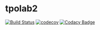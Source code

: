 # tpolab2
[![Build Status](https://travis-ci.org/DmytriiGrishin/tpolab2.svg?branch=master)](https://travis-ci.org/DmytriiGrishin/tpolab2) [![codecov](https://codecov.io/gh/DmytriiGrishin/tpolab2/branch/master/graph/badge.svg)](https://codecov.io/gh/DmytriiGrishin/tpolab2) [![Codacy Badge](https://api.codacy.com/project/badge/Grade/901ac46debe2463f8ca56b0d9bc4f7e5)](https://www.codacy.com/app/DmytriiGrishin/tpolab2?utm_source=github.com&amp;utm_medium=referral&amp;utm_content=DmytriiGrishin/tpolab2&amp;utm_campaign=Badge_Grade)
